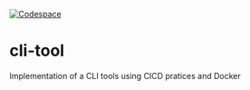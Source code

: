 [![Codespace](https://github.com/louis-mouline/cli-tool/actions/workflows/main.yml/badge.svg)](https://github.com/louis-mouline/cli-tool/actions/workflows/main.yml)

# cli-tool
Implementation of a CLI tools using CICD pratices and Docker
